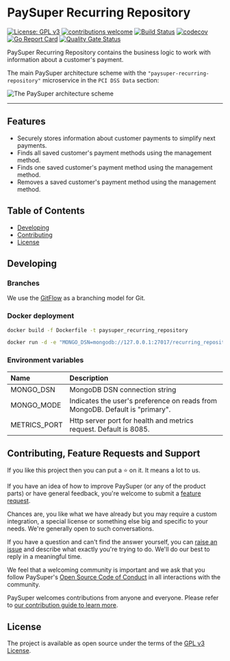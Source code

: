 # PaySuper Recurring Repository

[![License: GPL v3](https://img.shields.io/badge/License-GPLv3-brightgreen.svg)](https://www.gnu.org/licenses/gpl-3.0)
[![contributions welcome](https://img.shields.io/badge/contributions-welcome-brightgreen.svg?style=flat)](https://github.com/paysuper/paysuper-recurring-repository/issues)
[![Build Status](https://travis-ci.org/paysuper/paysuper-recurring-repository.svg?branch=master)](https://travis-ci.org/paysuper/paysuper-recurring-repository) 
[![codecov](https://codecov.io/gh/paysuper/paysuper-recurring-repository/branch/master/graph/badge.svg)](https://codecov.io/gh/paysuper/paysuper-recurring-repository)
[![Go Report Card](https://goreportcard.com/badge/github.com/paysuper/paysuper-recurring-repository)](https://goreportcard.com/report/github.com/paysuper/paysuper-recurring-repository)
[![Quality Gate Status](https://sonarcloud.io/api/project_badges/measure?project=paysuper_paysuper-recurring-repository&metric=alert_status)](https://sonarcloud.io/dashboard?id=paysuper_paysuper-recurring-repository)

PaySuper Recurring Repository contains the business logic to work with information about a customer's payment.

The main PaySuper architecture scheme with the `"paysuper-recurring-repository"` microservice in the `PCI DSS Data` section:

![The PaySuper architecture scheme](https://github.com/paysuper/paysuper-billing-server/blob/develop/docs/schema.png)

***

## Features

* Securely stores information about customer payments to simplify next payments.
* Finds all saved customer's payment methods using the management method.
* Finds one saved customer's payment method using the management method.
* Removes a saved customer's payment method using the management method.

## Table of Contents

- [Developing](#developing)
- [Contributing](#contributing-feature-requests-and-support)
- [License](#license)

## Developing

### Branches

We use the [GitFlow](https://nvie.com/posts/a-successful-git-branching-model) as a branching model for Git.

### Docker deployment

```bash
docker build -f Dockerfile -t paysuper_recurring_repository
```

```bash
docker run -d -e "MONGO_DSN=mongodb://127.0.0.1:27017/recurring_repository" -e "METRICS_PORT=8081" paysuper_recurring_repository
```

### Environment variables

|Name|Description|
|:---|:---|
| MONGO_DSN     | MongoDB DSN connection string                                                |
| MONGO_MODE    | Indicates the user's preference on reads from MongoDB. Default is "primary".  |
| METRICS_PORT  | Http server port for health and metrics request. Default is 8085.             |

## Contributing, Feature Requests and Support

If you like this project then you can put a ⭐ on it. It means a lot to us.

If you have an idea of how to improve PaySuper (or any of the product parts) or have general feedback, you're welcome to submit a [feature request](../../issues/new?assignees=&labels=&template=feature_request.md&title=).

Chances are, you like what we have already but you may require a custom integration, a special license or something else big and specific to your needs. We're generally open to such conversations.

If you have a question and can't find the answer yourself, you can [raise an issue](../../issues/new?assignees=&labels=&template=issue--support-request.md&title=I+have+a+question+about+<this+and+that>+%5BSupport%5D) and describe what exactly you're trying to do. We'll do our best to reply in a meaningful time.

We feel that a welcoming community is important and we ask that you follow PaySuper's [Open Source Code of Conduct](https://github.com/paysuper/code-of-conduct/blob/master/README.md) in all interactions with the community.

PaySuper welcomes contributions from anyone and everyone. Please refer to [our contribution guide to learn more](CONTRIBUTING.md).

## License

The project is available as open source under the terms of the [GPL v3 License](https://www.gnu.org/licenses/gpl-3.0).